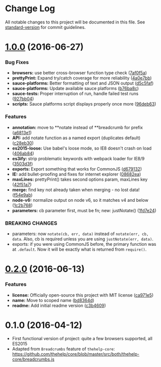 # Change Log

All notable changes to this project will be documented in this file. See [standard-version](https://github.com/conventional-changelog/standard-version) for commit guidelines.

<a name="1.0.0"></a>
# [1.0.0](https://github.com/scottnonnenberg/notate/compare/v0.2.0...v1.0.0) (2016-06-27)


### Bug Fixes

* **browsers:** use better cross-browser function type check  ([7af0f5a](https://github.com/scottnonnenberg/notate/commit/7af0f5a))
* **prettyPrint:** Expand try/catch coverage for more reliability ([4a0e7bb](https://github.com/scottnonnenberg/notate/commit/4a0e7bb))
* **sauce-platforms:** Better formatting of text and JSON output ([d5c5faf](https://github.com/scottnonnenberg/notate/commit/d5c5faf))
* **sauce-platforms:** Update available sauce platforms ([b76ba8c](https://github.com/scottnonnenberg/notate/commit/b76ba8c))
* **sauce-tests:** Proper interruption of run, handle failed test runs ([927bb04](https://github.com/scottnonnenberg/notate/commit/927bb04))
* **scripts:** Sauce platforms script displays properly once more ([96deb63](https://github.com/scottnonnenberg/notate/commit/96deb63))


### Features

* **annotation:** move to **notate instead of **breadcrumb for prefix ([a6813e1](https://github.com/scottnonnenberg/notate/commit/a6813e1))
* **API:** add notate function as a named export (duplicates default) ([c28eb30](https://github.com/scottnonnenberg/notate/commit/c28eb30))
* **es2015-loose:** Use babel's loose mode, so IE8 doesn't crash on load ([406ab84](https://github.com/scottnonnenberg/notate/commit/406ab84))
* **es3ify:** strip problematic keywords with webpack loader for IE8/9 ([3503d3f](https://github.com/scottnonnenberg/notate/commit/3503d3f))
* **exports:** Export something that works for CommonJS ([d679132](https://github.com/scottnonnenberg/notate/commit/d679132))
* **IE:** add bullet-proofing and fixes for internet explorer ([08682ea](https://github.com/scottnonnenberg/notate/commit/08682ea))
* **maxLines:** prettyPrint() takes second options param, maxLines key ([42f51a7](https://github.com/scottnonnenberg/notate/commit/42f51a7))
* **merge:** find key not already taken when merging - no lost data! ([f54e9ab](https://github.com/scottnonnenberg/notate/commit/f54e9ab))
* **node-v6:** normalize output on node v6, so it matches v4 and below ([1c2b768](https://github.com/scottnonnenberg/notate/commit/1c2b768))
* **parameters:** cb parameter first, must be fn; new: justNotate() ([1fd7e24](https://github.com/scottnonnenberg/notate/commit/1fd7e24))


### BREAKING CHANGES

* parameters: now `notate(cb, err, data)` instead of 
`notate(err, cb, data`. Also, cb is required unless you are using
`justNotate(err, data)`.
* exports: if you were using CommonJS before, the primary function was at `.default`. Now it will be exactly what is returned from `require()`.



<a name="0.2.0"></a>
# [0.2.0](https://github.com/scottnonnenberg/notate/compare/v0.1.0...v0.2.0) (2016-06-13)


### Features

* **license:** Officially open-source this project with MIT license ([ca971e5](https://github.com/scottnonnenberg/notate/commit/ca971e5))
* **name:** Move to scoped name ([bd8364d](https://github.com/scottnonnenberg/notate/commit/bd8364d))
* **readme:** Add initial readme version ([c3b4609](https://github.com/scottnonnenberg/notate/commit/c3b4609))

<a name="0.1.0"></a>
# 0.1.0 (2016-04-12)

* First functional version of project: quite a few browsers supported, all ES2015
* Adapted from `Breadcrumbs` feature of `thehelp-core`: https://github.com/thehelp/core/blob/master/src/both/thehelp-core/breadcrumbs.js

